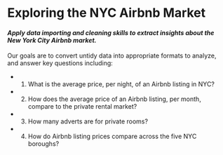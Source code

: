 # Exploring the NYC Airbnb Market

 #### *Apply data importing and cleaning skills to extract insights about the New York City Airbnb market.*

  Our goals are to convert untidy data into appropriate formats to analyze, and answer key questions including:

 * 1. What is the average price, per night, of an Airbnb listing in NYC?
 * 2. How does the average price of an Airbnb listing, per month, compare to the private rental market?
 * 3. How many adverts are for private rooms?
 * 4. How do Airbnb listing prices compare across the five NYC boroughs?
